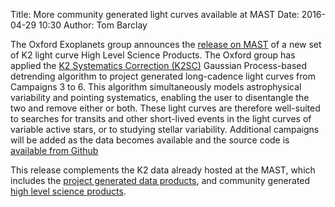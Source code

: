 Title: More community generated light curves available at MAST
Date: 2016-04-29 10:30
Author: Tom Barclay

The Oxford Exoplanets group announces the [release on MAST](https://archive.stsci.edu/prepds/k2sc/) of a new set of K2 light curve High Level Science Products. The Oxford group has applied the [K2 Systematics Correction (K2SC)](http://adsabs.harvard.edu/doi/10.1093/mnras/stw706) Gaussian Process-based detrending algorithm to project generated long-cadence light curves from Campaigns 3 to 6. This algorithm simultaneously models astrophysical variability and pointing systematics, enabling the user to disentangle the two and remove either or both. These light curves are therefore well-suited to searches for transits and other short-lived events in the light curves of variable active stars, or to studying stellar variability. Additional campaigns will be added as the data becomes available and the source code is [available from Github](https://github.com/OxES/k2sc)

This release complements the K2 data already hosted at the MAST, which includes the [project generated data products](http://archive.stsci.edu/k2/), and community generated [high level science products](http://archive.stsci.edu/k2/hlsps.html).

